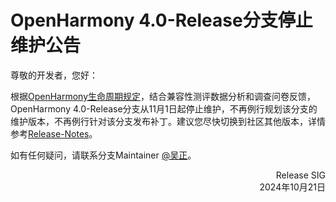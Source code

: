 # OpenHarmony 4.0-Release分支停止维护公告

尊敬的开发者，您好：

根据[OpenHarmony生命周期规定](https://gitee.com/openharmony/release-management/blob/master/OpenHarmony%E7%94%9F%E5%91%BD%E5%91%A8%E6%9C%9F%E5%8F%91%E5%B8%83%E5%85%AC%E5%91%8A.md)，结合兼容性测评数据分析和调查问卷反馈，OpenHarmony 4.0-Release分支从11月1日起停止维护，不再例行规划该分支的维护版本，不再例行针对该分支发布补丁。建议您尽快切换到社区其他版本，详情参考[Release-Notes](https://gitee.com/openharmony/docs/tree/master/zh-cn/release-notes)。

如有任何疑问，请联系分支Maintainer [@吴正](https://gitee.com/tswwz)。

<p align="right">Release SIG<br/>2024年10月21日</p>
